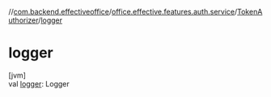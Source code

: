 //[com.backend.effectiveoffice](../../../index.md)/[office.effective.features.auth.service](../index.md)/[TokenAuthorizer](index.md)/[logger](logger.md)

# logger

[jvm]\
val [logger](logger.md): Logger
